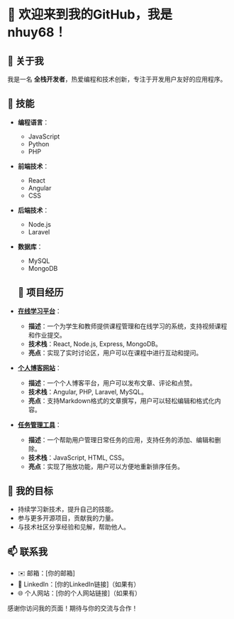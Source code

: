 # 👋 欢迎来到我的GitHub，我是 **nhuy68**！

## 👤 关于我
我是一名 **全栈开发者**，热爱编程和技术创新，专注于开发用户友好的应用程序。

## 🔧 技能
- **编程语言**：
  - JavaScript
  - Python
  - PHP
- **前端技术**：
  - React
  - Angular
  - CSS
- **后端技术**：
  - Node.js
  - Laravel
- **数据库**：
  - MySQL
  - MongoDB
 
  ## 🌟 项目经历
- **[在线学习平台](https://github.com/nhuy68/online-learning-platform)**：
  - **描述**：一个为学生和教师提供课程管理和在线学习的系统，支持视频课程和作业提交。
  - **技术栈**：React, Node.js, Express, MongoDB。
  - **亮点**：实现了实时讨论区，用户可以在课程中进行互动和提问。

- **[个人博客网站](https://github.com/nhuy68/personal-blog)**：
  - **描述**：一个个人博客平台，用户可以发布文章、评论和点赞。
  - **技术栈**：Angular, PHP, Laravel, MySQL。
  - **亮点**：支持Markdown格式的文章撰写，用户可以轻松编辑和格式化内容。

- **[任务管理工具](https://github.com/nhuy68/task-manager)**：
  - **描述**：一个帮助用户管理日常任务的应用，支持任务的添加、编辑和删除。
  - **技术栈**：JavaScript, HTML, CSS。
  - **亮点**：实现了拖放功能，用户可以方便地重新排序任务。

## 🎯 我的目标
- 持续学习新技术，提升自己的技能。
- 参与更多开源项目，贡献我的力量。
- 与技术社区分享经验和见解，帮助他人。

## 📫 联系我
- ✉️ 邮箱：[你的邮箱]
- 💼 LinkedIn：[你的LinkedIn链接]（如果有）
- 🌐 个人网站：[你的个人网站链接]（如果有）

感谢你访问我的页面！期待与你的交流与合作！
